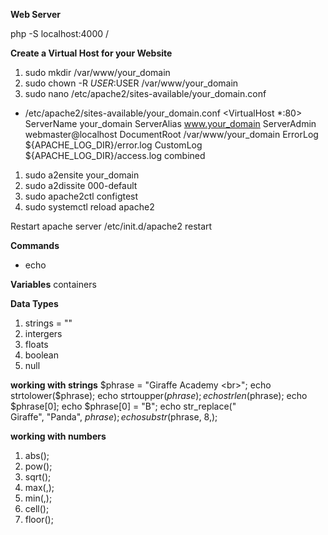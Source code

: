**Web Server**

php -S localhost:4000 /

**Create a Virtual Host for your Website**

1. sudo mkdir /var/www/your_domain
2. sudo chown -R $USER:$USER /var/www/your_domain
3. sudo nano /etc/apache2/sites-available/your_domain.conf

- /etc/apache2/sites-available/your_domain.conf
  <VirtualHost \*:80>
  ServerName your_domain
  ServerAlias www.your_domain
  ServerAdmin webmaster@localhost
  DocumentRoot /var/www/your_domain
  ErrorLog ${APACHE_LOG_DIR}/error.log
  CustomLog ${APACHE_LOG_DIR}/access.log combined
  </VirtualHost>

1. sudo a2ensite your_domain
2. sudo a2dissite 000-default
3. sudo apache2ctl configtest
4. sudo systemctl reload apache2

Restart apache server
/etc/init.d/apache2 restart

**Commands**

- echo

**Variables**
containers

**Data Types**
1. strings = ""
2. intergers
3. floats
4. boolean
5. null
   
**working with strings**
 $phrase = "Giraffe Academy <br>";
 echo strtolower($phrase);
 echo strtoupper($phrase);
 echo strlen($phrase);
 echo $phrase[0];
 echo $phrase[0] = "B";
 echo str_replace("<br>Giraffe", "Panda", $phrase);
 echo substr($phrase, 8,);

**working with numbers**
1. abs();
2. pow();
3. sqrt();
4. max(,);
5. min(,);
6. cell();
7. floor();